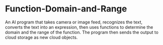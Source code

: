 # Function-Domain-and-Range
An AI program that takes camera or image feed, recognizes the text, converts the text into an expression, then uses functions to determine the domain and the range of the function. The program then sends the output to cloud storage as new cloud objects.

